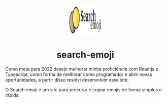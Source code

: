<p align="center">
  <img src="./public/imagens/logo.png" alt="logo do projeto"  width="100px" height="100px"/>
</p>

<h1 align="center">search-emoji</h1>

Como meta para 2022 desejo melhorar minha proficiência com Reactjs e Typescript, como forma de melhorar como programador e abrir novas oportunidades, a partir disso resolvi desenvolver esse site.

O Search emoji é um site para procurar e copiar emojis de forma simples e rápida.
